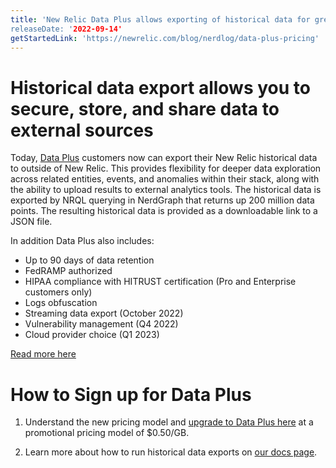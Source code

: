 ```yaml
---
title: 'New Relic Data Plus allows exporting of historical data for greater data usage potential
releaseDate: '2022-09-14'
getStartedLink: 'https://newrelic.com/blog/nerdlog/data-plus-pricing'
---
```

#  Historical data export allows you to secure, store, and share data to external sources

Today, [Data Plus](https://docs.newrelic.com/whats-new/2022/06/whats-new-6-1-data-plus-available) customers now can export their New Relic historical data to outside of New Relic. This provides flexibility for deeper data exploration across related entities, events, and anomalies within their stack, along with the ability to upload results to external analytics tools. The historical data is exported by NRQL querying in NerdGraph that returns up 200 million data points. The resulting historical data is provided as a downloadable link to a JSON file. 

In addition Data Plus also includes:

* Up to 90 days of data retention 
* FedRAMP authorized
* HIPAA compliance with HITRUST certification (Pro and Enterprise customers only) 
* Logs obfuscation
* Streaming data export (October 2022)
* Vulnerability management (Q4 2022)
* Cloud provider choice (Q1 2023)

[Read more here](https://newrelic.com/blog/nerdlog/data-plus-pricing)

# How to Sign up for Data Plus
1. Understand the new pricing model and [upgrade to Data Plus here](https://docs.newrelic.com/docs/accounts/accounts-billing/new-relic-one-pricing-billing/data-ingest-billing) at a promotional pricing model of $0.50/GB.

2. Learn more about how to run historical data exports on [our docs page](https://docs.newrelic.com/docs/apis/nerdgraph/examples/nerdgraph-historical-data-export/).
